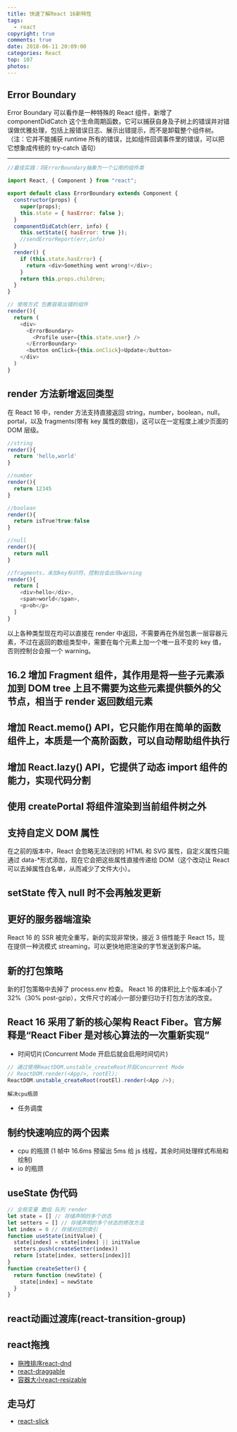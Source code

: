 ```yaml
---
title: 快速了解React 16新特性
tags:
  - react
copyright: true
comments: true
date: 2018-06-11 20:09:00
categories: React
top: 107
photos:
---
```


## Error Boundary

Error Boundary 可以看作是一种特殊的 React 组件，新增了 componentDidCatch 这个生命周期函数，它可以捕获自身及子树上的错误并对错误做优雅处理，包括上报错误日志、展示出错提示，而不是卸载整个组件树。（注：它并不能捕获 runtime 所有的错误，比如组件回调事件里的错误，可以把它想象成传统的 try-catch 语句）

---

<!-- more -->

```javascript
//最佳实践：将ErrorBoundary抽象为一个公用的组件类

import React, { Component } from "react";

export default class ErrorBoundary extends Component {
  constructor(props) {
    super(props);
    this.state = { hasError: false };
  }
  componentDidCatch(err, info) {
    this.setState({ hasError: true });
    //sendErrorReport(err,info)
  }
  render() {
    if (this.state.hasError) {
      return <div>Something went wrong!</div>;
    }
    return this.props.children;
  }
}
```

```javascript
// 使用方式 包裹容易出错的组件
render(){
  return (
    <div>
      <ErrorBoundary>
        <Profile user={this.state.user} />
      </ErrorBoundary>
      <button onClick={this.onClick}>Update</button>
    </div>
  )
}
```

## render 方法新增返回类型

在 React 16 中，render 方法支持直接返回 string，number，boolean，null，portal，以及 fragments(带有 key 属性的数组)，这可以在一定程度上减少页面的 DOM 层级。

```javascript
//string
render(){
  return 'hello,world'
}

//number
render(){
  return 12345
}

//boolean
render(){
  return isTrue?true:false
}

//null
render(){
  return null
}

//fragments，未加key标识符，控制台会出现warning
render(){
  return [
    <div>hello</div>,
    <span>world</span>,
    <p>oh</p>
  ]
}
```

以上各种类型现在均可以直接在 render 中返回，不需要再在外层包裹一层容器元素，不过在返回的数组类型中，需要在每个元素上加一个唯一且不变的 key 值，否则控制台会报一个 warning。

## 16.2 增加 Fragment 组件，其作用是将一些子元素添加到 DOM tree 上且不需要为这些元素提供额外的父节点，相当于 render 返回数组元素

## 增加 React.memo() API，它只能作用在简单的函数组件上，本质是一个高阶函数，可以自动帮助组件执行

## 增加 React.lazy() API，它提供了动态 import 组件的能力，实现代码分割

## 使用 createPortal 将组件渲染到当前组件树之外

## 支持自定义 DOM 属性

在之前的版本中，React 会忽略无法识别的 HTML 和 SVG 属性，自定义属性只能通过 data-\*形式添加，现在它会把这些属性直接传递给 DOM（这个改动让 React 可以去掉属性白名单，从而减少了文件大小）。

## setState 传入 null 时不会再触发更新

## 更好的服务器端渲染

React 16 的 SSR 被完全重写，新的实现非常快，接近 3 倍性能于 React 15，现在提供一种流模式 streaming，可以更快地把渲染的字节发送到客户端。

## 新的打包策略

新的打包策略中去掉了 process.env 检查。
React 16 的体积比上个版本减小了 32%（30% post-gzip），文件尺寸的减小一部分要归功于打包方法的改变。

## React 16 采用了新的核心架构 React Fiber。官方解释是“React Fiber 是对核心算法的一次重新实现”

- 时间切片(Concurrent Mode 开启后就会启用时间切片)

```js
// 通过使用ReactDOM.unstable_createRoot开启Concurrent Mode
// ReactDOM.render(<App/>, rootEl);
ReactDOM.unstable_createRoot(rootEl).render(<App />);
```

`解决cpu瓶颈`

- 任务调度

## 制约快速响应的两个因素

- cpu 的瓶颈 (1 帧中 16.6ms 预留出 5ms 给 js 线程，其余时间处理样式布局和绘制)
- io 的瓶颈

## useState 伪代码
```js
// 全局变量 数组 队列 render
let state = [] // 存储声明的多个状态
let setters = [] // 存储声明的多个状态的修改方法
let index = 0 // 存储对应的索引
function useState(initValue) {
  state[index] = state[index] || initValue
  setters.push(createSetter(index))
  return [state[index, setters[index]]]
}
function createSetter() {
  return function (newState) {
    state[index] = newState
  }
}
```

## react动画过渡库(react-transition-group)

## react拖拽
- [拖拽排序react-dnd](https://github.com/react-dnd/react-dnd)
- [react-draggable](https://github.com/react-grid-layout/react-draggable)
- [容器大小react-resizable](https://github.com/react-grid-layout/react-resizable)

## 走马灯
- [react-slick](https://react-slick.neostack.com/docs/api)

